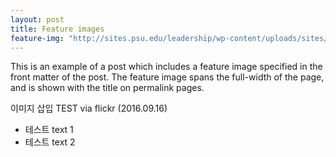 ```yaml
---
layout: post
title: Feature images
feature-img: "http://sites.psu.edu/leadership/wp-content/uploads/sites/8069/2015/03/musk-4.png"
---
```

This is an example of a post which includes a feature image specified in the front matter of the post. The feature image spans the full-width of the page, and is shown with the title on permalink pages.

이미지 삽입 TEST via flickr (2016.09.16) 

* 테스트 text 1
* 테스트 text 2